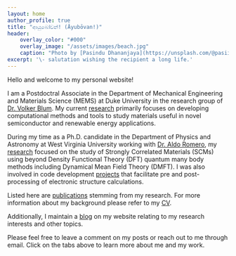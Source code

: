 ```yaml
---
layout: home
author_profile: true
title: "ආයුබෝවන්! (Āyubōvan!)"
header:
    overlay_color: "#000"
    overlay_image: "/assets/images/beach.jpg"
    caption: "Photo by [Pasindu Dhananjaya](https://unsplash.com/@pasiiijay) on [Unsplash](https://unsplash.com)"
excerpt: '\- salutation wishing the recipient a long life.'
---
```


Hello and welcome to my personal website!

I am a Postdoctral Associate in the Department of Mechanical Engineering and Materials Science (MEMS) at Duke University in the research group of [Dr. Volker Blum](https://aims.pratt.duke.edu). My current [research](/research/) primarily focuses on developing computational methods and tools to study materials useful in novel semiconductor and renewable energy applications.

During my time as a Ph.D. candidate in the Department of Physics and Astronomy at West Virginia University working with [Dr. Aldo Romero](https://physics.wvu.edu/directory/faculty/aldo-romero), my [research](/research/) focused on the study of Strongly Correlated Materials (SCMs) using beyond Density Functional Theory (DFT) quantum many body methods including Dynamical Mean Field Theory (DMFT). I was also involved in code development [projects](/projects/) that facilitate pre and post-processing of electronic structure calculations.

Listed here are [publications](/publications/) stemming from my research. For more information about my background please refer to my [CV](/resume/).

Additionally, I maintain a [blog](/year-archive/) on my website relating to my research interests and other topics.

Please feel free to leave a comment on my posts or reach out to me through email. Click on the tabs above to learn more about me and my work.
